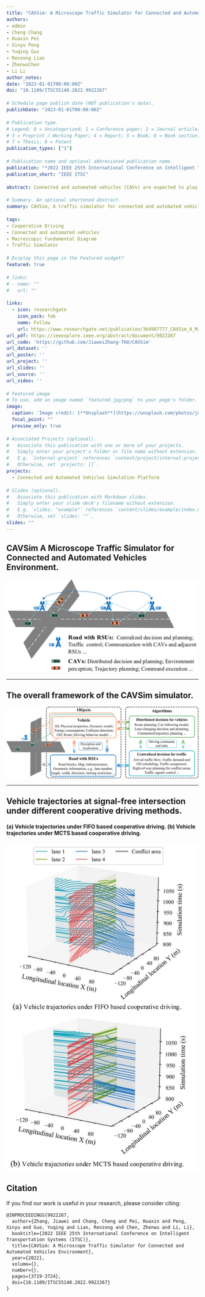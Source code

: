```yaml
---
title: "CAVSim: A Microscope Traffic Simulator for Connected and Automated Vehicles Environment"
authors:
- admin
- Cheng Chang
- Huaxin Pei
- Xinyu Peng
- Yuqing Guo
- Renzong Lian
- ZhenwuChen
- Li Li
author_notes:
date: "2023-01-01T00:00:00Z"
doi: "10.1109/ITSC55140.2022.9922267"

# Schedule page publish date (NOT publication's date).
publishDate: "2023-01-01T00:00:00Z"

# Publication type.
# Legend: 0 = Uncategorized; 1 = Conference paper; 2 = Journal article;
# 3 = Preprint / Working Paper; 4 = Report; 5 = Book; 6 = Book section;
# 7 = Thesis; 8 = Patent
publication_types: ["1"]

# Publication name and optional abbreviated publication name.
publication: "*2022 IEEE 25th International Conference on Intelligent Transportation Systems (ITSC)*"
publication_short: "IEEE ITSC"

abstract: Connected and automated vehicles (CAVs) are expected to play a vital role in the next-generation intelligent transportation system. In recent years, researchers have proposed various cooperative driving methods for CAVs' decisions and planning, and there is an urgent need for a suitable and unified traffic simulator to evaluate and test these methods. However, existing traffic simulators have three critical deficiencies for CAV simulation needs, (1) most of them are from the perspective of traffic flow simulation and have strong simplification and assumptions for vehicle modeling; (2) CAVs are different from traditional human-driven vehicles (HVs) and have new properties, which require new driving models; (3) the existing traffic simulators are inconvenient to deploy the emerging cooperative driving methods because their modeling of the traffic system architecture is traditional. In this paper, we introduce CAVSim, a novel microscope traffic simulator for the CAV environment, to address these deficiencies. CAVSim is modularly developed according to the emerging architecture for the CAV environment, emphasizes more detailed driving behaviors of CAVs, and highlights the decision and planning components in the CAV environment. With CAVSim, researchers can quickly deploy decision and planning methods at different levels, evaluate and test their performance, and explore their impact on the traffic flow in the CAV environment.

# Summary. An optional shortened abstract.
summary: CAVSim, A traffic simulator for connected and automated vehicles (CAVs).

tags:
- Cooperative Driving
- Connected and automated vehicles
- Macroscopic Fundamental Diagram
- Traffic Simulator

# Display this page in the Featured widget?
featured: true

# links:
# - name: ""
#   url: ""

links:
  - icon: researchgate
    icon_pack: fab
    name: Follow
    url: https://www.researchgate.net/publication/364997777_CAVSim_A_Microscope_Traffic_Simulator_for_Connected_and_Automated_Vehicles_Environment
url_pdf: https://ieeexplore.ieee.org/abstract/document/9922267
url_code: 'https://github.com/JiaweiZhang-THU/CAVSim'
url_dataset: ''
url_poster: ''
url_project: ''
url_slides: ''
url_source: ''
url_video: ''

# Featured image
# To use, add an image named `featured.jpg/png` to your page's folder. 
image:
  caption: 'Image credit: [**Unsplash**](https://unsplash.com/photos/jdD8gXaTZsc)'
  focal_point: ""
  preview_only: true

# Associated Projects (optional).
#   Associate this publication with one or more of your projects.
#   Simply enter your project's folder or file name without extension.
#   E.g. `internal-project` references `content/project/internal-project/index.md`.
#   Otherwise, set `projects: []`.
projects:
  - Connected and Automated Vehicles Simulation Platform

# Slides (optional).
#   Associate this publication with Markdown slides.
#   Simply enter your slide deck's filename without extension.
#   E.g. `slides: "example"` references `content/slides/example/index.md`.
#   Otherwise, set `slides: ""`.
slides: ""
---
```


## CAVSim A Microscope Traffic Simulator for Connected and Automated Vehicles Environment.
![avatar](./Fig1.jpg)

---
## The overall framework of the CAVSim simulator.
![avatar](./Fig2.jpg)

---
##  Vehicle trajectories at signal-free intersection under different cooperative driving methods.
#### (a) Vehicle trajectories under FIFO based cooperative driving. (b) Vehicle trajectories under MCTS based cooperative driving.

![avatar](./Fig5.jpg)




## Citation
If you find our work is useful in your research, please consider citing:
```
@INPROCEEDINGS{9922267,
  author={Zhang, Jiawei and Chang, Cheng and Pei, Huaxin and Peng, Xinyu and Guo, Yuqing and Lian, Renzong and Chen, Zhenwu and Li, Li},
  booktitle={2022 IEEE 25th International Conference on Intelligent Transportation Systems (ITSC)}, 
  title={CAVSim: A Microscope Traffic Simulator for Connected and Automated Vehicles Environment}, 
  year={2022},
  volume={},
  number={},
  pages={3719-3724},
  doi={10.1109/ITSC55140.2022.9922267}
}

```

